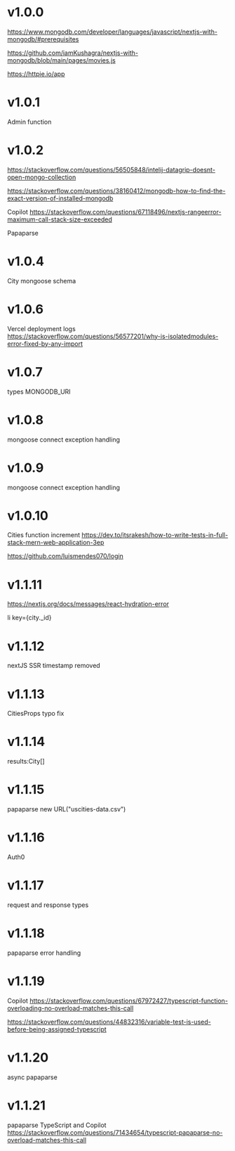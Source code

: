 # v1.0.0

https://www.mongodb.com/developer/languages/javascript/nextjs-with-mongodb/#prerequisites

https://github.com/iamKushagra/nextjs-with-mongodb/blob/main/pages/movies.js

https://httpie.io/app

# v1.0.1
 Admin function

# v1.0.2

https://stackoverflow.com/questions/56505848/intelij-datagrip-doesnt-open-mongo-collection

https://stackoverflow.com/questions/38160412/mongodb-how-to-find-the-exact-version-of-installed-mongodb

Copilot
https://stackoverflow.com/questions/67118496/nextjs-rangeerror-maximum-call-stack-size-exceeded

Papaparse

# v1.0.4
City mongoose schema

# v1.0.6 
Vercel deployment logs
https://stackoverflow.com/questions/56577201/why-is-isolatedmodules-error-fixed-by-any-import

# v1.0.7
types
MONGODB_URI

# v1.0.8
mongoose connect exception handling

# v1.0.9
mongoose connect exception handling

# v1.0.10
Cities function increment
https://dev.to/itsrakesh/how-to-write-tests-in-full-stack-mern-web-application-3ep

https://github.com/luismendes070/login

# v1.1.11
https://nextjs.org/docs/messages/react-hydration-error

li key={city._id}

# v1.1.12
nextJS SSR timestamp removed

# v1.1.13 
CitiesProps typo fix

# v1.1.14
results:City[]

# v1.1.15
papaparse
new URL("uscities-data.csv")

# v1.1.16
Auth0 

# v1.1.17
request and response types

# v1.1.18
papaparse error handling

# v1.1.19
Copilot
https://stackoverflow.com/questions/67972427/typescript-function-overloading-no-overload-matches-this-call

https://stackoverflow.com/questions/44832316/variable-test-is-used-before-being-assigned-typescript

# v1.1.20
async papaparse

# v1.1.21
papaparse TypeScript and Copilot
https://stackoverflow.com/questions/71434654/typescript-papaparse-no-overload-matches-this-call




